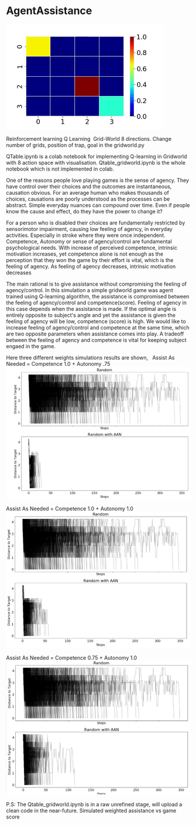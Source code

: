 # AgentAssistance

![](Gridworld8direction.gif) 


Reinforcement learning Q Learning  Grid-World 8 directions.
Change number of grids, position of trap, goal in the gridworld.py

QTable.ipynb is a colab notebook for implementing Q-learning in Gridworld with 8 action space with visualisation. 
Qtable_gridworld.ipynb is the whole notebook which is not implemented in colab. 

One of the reasons people love playing games is the sense of agency. They have control over their choices and the outcomes are instantaneous, causation obvious. For an average human who makes thousands of choices, causations are poorly understood as the processes can be abstract. Simple everyday nuances can compound over time. Even if people know the cause and effect, do they have the power to change it?

 For a person who is disabled their choices are fundamentally restricted by sensorimotor impairment, causing low feeling of agency, in everyday activities. Especially in stroke where they were once independent. Competence, Autonomy or sense of agency/control are fundamental psychological needs. With increase of perceived competence, intrinsic motivation increases, yet competence alone is not enough as the perception that they won the game by their effort is vital, which is the feeling of agency. As feeling of agency decreases, intrinsic motivation decreases

The main rational is to give assistance without compromising the feeling of agency/control. 
In this simulation a simple gridworld game was agent trained using Q-learning algorithm, the assistance is compromised between the feeling of agency/control and competence(score). Feeling of agency in this case depends when the assistance is made. If the optimal angle is entirely opposite to subject's angle and yet the assistance is given the feeling of agency will be low, competence (score) is high. We would like to increase feeling of agency/control and competence at the same time, which are two opposite parameters when assistance comes into play. A tradeoff between the feeling of agency and competence is vital for keeping subject engaed in the game. 


Here three different weights simulations results are shown,  
Assist As Needed = Competence 1.0 + Autonomy .75
![Alt text](100c75a.PNG?raw=true "Title")


Assist As Needed = Competence 1.0 + Autonomy 1.0
![Alt text](100c100a.PNG?raw=true "Title")


Assist As Needed = Competence 0.75 + Autonomy 1.0
![Alt text](75c100a.PNG?raw=true "Title")


P.S: The Qtable_gridworld.ipynb is in a raw unrefined stage, will upload a clean code in the near-future. 
Simulated weighted assistance vs game score 
